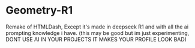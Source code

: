 # Geometry-R1
Remake of HTMLDash, Except it's made in deepseek R1 and with all the ai prompting knowledge i have. (this may be good but im just experimenting, DONT USE AI IN YOUR PROJECTS IT MAKES YOUR PROFILE LOOK BAD)
